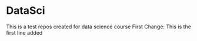 # DataSci
This is a test repos created for data science course
First Change: This is the first line added
